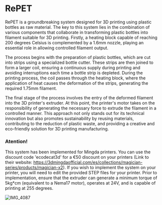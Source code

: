 # RePET

RePET is a groundbreaking system designed for 3D printing using plastic bottles as raw material. The key to this system lies in the combination of various components that collaborate in transforming plastic bottles into filament suitable for 3D printing. Firstly, a heating block capable of reaching 200 degrees Celsius is complemented by a 1.6mm nozzle, playing an essential role in allowing controlled filament output.

The process begins with the preparation of plastic bottles, which are cut into strips using a specialized bottle cutter. These strips are then joined to form a larger coil, ensuring a continuous supply during printing and avoiding interruptions each time a bottle strip is depleted. During the printing process, the coil passes through the heating block, where the application of heat causes the deformation of the strips, generating the required 1.75mm filament.

The final stage of the process involves the entry of the deformed filament into the 3D printer's extruder. At this point, the printer's motor takes on the responsibility of generating the necessary force to extrude the filament in a controlled manner. This approach not only stands out for its technical innovation but also promotes sustainability by reusing materials, contributing to the reduction of plastic waste, and providing a creative and eco-friendly solution for 3D printing manufacturing.

### Atention!
This system has been implemented for Mingda printers. You can use the discount code 'ecodecat3d' for a €50 discount on your printers (Link to their website: https://3dmingdaofficial.com/es/collections/magician-series/products/magician-x2). If you wish to implement the system on your printer, you will need to edit the provided STEP files for your printer. Prior to implementation, ensure that the extruder can generate a minimum torque of 5kg*cm (equivalent to a Nema17 motor), operates at 24V, and is capable of printing at 255 degrees.

![IMG_4087](https://github.com/ecodecat3d/RePET/assets/130211571/475bfc18-7b13-45dc-8d75-b498d0b5e30d)
